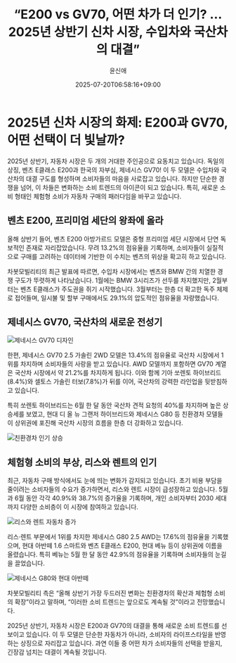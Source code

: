 ﻿---
title: "“E200 vs GV70, 어떤 차가 더 인기? … 2025년 상반기 신차 시장, 수입차와 국산차의 대결”"
description: "## 벤츠 E클래스, 수입차 시장 석권 국산차는 하이브리드 SUV 강세 체험형 소비 확대, 리스·렌트 급증 ..."
date: 2025-07-20T06:58:16+09:00
author: "윤신애"
categories: ["automotive"]
tags: ["뉴스", "이슈", "E클래스", "벤츠", "신차 인기 차종", "제네시스", "하이브리드 SUV", "리스 렌트 시장"]
hash: d35a614a
source_url: "https://www.reportera.co.kr/car/a-popular-new-car/"
url: "/automotive/e200-vs-gv70-eoddeon/"
images: ["https://imagedelivery.net/BhPWbivJAhTvor9c-8lV2w/f1c08b7c-7808-4acf-08cc-744f2ea1d600/public", "https://imagedelivery.net/BhPWbivJAhTvor9c-8lV2w/f18b8b66-95b6-4362-b555-9b90b4ea0800/public", "https://imagedelivery.net/BhPWbivJAhTvor9c-8lV2w/260b2b87-1910-4c2b-8e93-fe0f71507f00/public", "https://imagedelivery.net/BhPWbivJAhTvor9c-8lV2w/42fadbcf-c5f6-4603-b419-82275a9e8b00/public"]
thumbnail: "https://imagedelivery.net/BhPWbivJAhTvor9c-8lV2w/f1c08b7c-7808-4acf-08cc-744f2ea1d600/public"
image: "https://imagedelivery.net/BhPWbivJAhTvor9c-8lV2w/f1c08b7c-7808-4acf-08cc-744f2ea1d600/public"
featured_image: "https://imagedelivery.net/BhPWbivJAhTvor9c-8lV2w/f1c08b7c-7808-4acf-08cc-744f2ea1d600/public"
image_width: 1200
image_height: 630
slug: "e200-vs-gv70-eoddeon"
type: "post"
layout: "single"
news_keywords: "뉴스, 이슈, E클래스, 벤츠, 신차 인기 차종"
robots: "index, follow"
draft: false
---

# 2025년 신차 시장의 화제: E200과 GV70, 어떤 선택이 더 빛날까?

2025년 상반기, 자동차 시장은 두 개의 거대한 주인공으로 요동치고 있습니다. 독일의 상징, 벤츠 E클래스 E200과 한국의 자부심, 제네시스 GV70! 이 두 모델은 수입차와 국산차의 대결 구도를 형성하며 소비자들의 마음을 사로잡고 있습니다. 하지만 단순한 경쟁을 넘어, 이 차들은 변화하는 소비 트렌드의 아이콘이 되고 있습니다. 특히, 새로운 소비 형태인 체험형 소비가 자동차 구매의 패러다임을 바꾸고 있습니다.

## 벤츠 E200, 프리미엄 세단의 왕좌에 올라

올해 상반기 들어, 벤츠 E200 아방가르드 모델은 중형 프리미엄 세단 시장에서 단연 독보적인 존재로 자리잡았습니다. 무려 13.2%의 점유율을 기록하며, 소비자들이 실질적으로 구매를 고려하는 데이터에 기반한 이 수치는 벤츠의 위상을 확고히 하고 있습니다.

차봇모빌리티의 최근 발표에 따르면, 수입차 시장에서는 벤츠와 BMW 간의 치열한 경쟁 구도가 뚜렷하게 나타났습니다. 1월에는 BMW 3시리즈가 선두를 차지했지만, 2월부터는 벤츠 E클래스가 주도권을 쥐기 시작했습니다. 3월부터는 한층 더 확고한 독주 체제로 접어들며, 일시불 및 할부 구매에서도 29.1%의 압도적인 점유율을 자랑했습니다.

## 제네시스 GV70, 국산차의 새로운 전성기


![제네시스 GV70 디자인](https://imagedelivery.net/BhPWbivJAhTvor9c-8lV2w/f1c08b7c-7808-4acf-08cc-744f2ea1d600/public)


한편, 제네시스 GV70 2.5 가솔린 2WD 모델은 13.4%의 점유율로 국산차 시장에서 1위를 차지하며 소비자들의 사랑을 받고 있습니다. AWD 모델까지 포함하면 GV70 계열은 국산차 시장에서 약 21.2%를 차지하게 됩니다. 이와 함께 기아 쏘렌토 하이브리드(8.4%)와 셀토스 가솔린 터보(7.8%)가 뒤를 이어, 국산차의 강력한 라인업을 뒷받침하고 있습니다.

특히 쏘렌토 하이브리드는 6월 한 달 동안 국산차 견적 요청의 40%를 차지하며 높은 상승세를 보였고, 현대 디 올 뉴 그랜저 하이브리드와 제네시스 G80 등 친환경차 모델들이 상위권에 포진해 국산차 시장의 흐름을 한층 더 강화하고 있습니다.


![친환경차 인기 상승](https://imagedelivery.net/BhPWbivJAhTvor9c-8lV2w/260b2b87-1910-4c2b-8e93-fe0f71507f00/public)


## 체험형 소비의 부상, 리스와 렌트의 인기

최근, 자동차 구매 방식에서도 눈에 띄는 변화가 감지되고 있습니다. 초기 비용 부담을 줄이려는 소비자들의 수요가 증가하면서, 리스와 렌트 시장이 급성장하고 있습니다. 5월과 6월 동안 각각 40.9%와 38.7%의 증가율을 기록하며, 개인 소비자부터 2030 세대까지 다양한 소비층이 이 시장에 참여하고 있습니다.


![리스와 렌트 자동차 증가](https://imagedelivery.net/BhPWbivJAhTvor9c-8lV2w/42fadbcf-c5f6-4603-b419-82275a9e8b00/public)


리스·렌트 부문에서 1위를 차지한 제네시스 G80 2.5 AWD는 17.6%의 점유율을 기록했으며, 현대 아반떼 1.6 스마트와 벤츠 E클래스 E200, 현대 베뉴 등이 상위권에 이름을 올렸습니다. 특히 베뉴는 5월 한 달 동안 42.9%의 점유율을 기록하며 소비자들의 눈길을 끌었습니다.


![제네시스 G80와 현대 아반떼](https://imagedelivery.net/BhPWbivJAhTvor9c-8lV2w/f18b8b66-95b6-4362-b555-9b90b4ea0800/public)


차봇모빌리티 측은 “올해 상반기 가장 두드러진 변화는 친환경차의 확산과 체험형 소비의 확장”이라고 말하며, “이러한 소비 트렌드는 앞으로도 계속될 것”이라고 전망했습니다.

2025년 상반기, 자동차 시장은 E200과 GV70의 대결을 통해 새로운 소비 트렌드를 선보이고 있습니다. 이 두 모델은 단순한 자동차가 아니라, 소비자의 라이프스타일을 반영하는 상징으로 자리잡고 있습니다. 과연 이들 중 어떤 차가 소비자들의 선택을 받을지, 긴장감 넘치는 대결이 계속될 것입니다.

